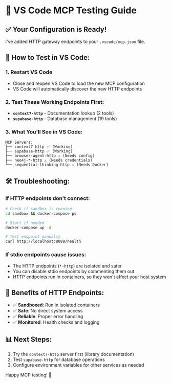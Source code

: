 # 🚀 VS Code MCP Testing Guide

## ✅ **Your Configuration is Ready!**

I've added HTTP gateway endpoints to your `.vscode/mcp.json` file.

## 🔧 **How to Test in VS Code:**

### 1. **Restart VS Code**
- Close and reopen VS Code to load the new MCP configuration
- VS Code will automatically discover the new HTTP endpoints

### 2. **Test These Working Endpoints First:**
- **`context7-http`** - Documentation lookup (2 tools)
- **`supabase-http`** - Database management (19 tools)

### 3. **What You'll See in VS Code:**
```
MCP Servers:
├── context7-http ✅ (Working)
├── supabase-http ✅ (Working)  
├── browser-agent-http ⚠️ (Needs config)
├── neo4j-*-http ⚠️ (Needs credentials)
└── sequential-thinking-http ⚠️ (Needs Docker)
```

## 🛠️ **Troubleshooting:**

### If HTTP endpoints don't connect:
```bash
# Check if sandbox is running
cd sandbox && docker-compose ps

# Start if needed
docker-compose up -d

# Test endpoint manually
curl http://localhost:8080/health
```

### If stdio endpoints cause issues:
- The HTTP endpoints (`*-http`) are isolated and safer
- You can disable stdio endpoints by commenting them out
- HTTP endpoints run in containers, so they won't affect your host system

## 🎯 **Benefits of HTTP Endpoints:**
- ✅ **Sandboxed**: Run in isolated containers
- ✅ **Safe**: No direct system access
- ✅ **Reliable**: Proper error handling
- ✅ **Monitored**: Health checks and logging

## 📊 **Next Steps:**
1. Try the `context7-http` server first (library documentation)
2. Test `supabase-http` for database operations
3. Configure environment variables for other services as needed

Happy MCP testing! 🎉

